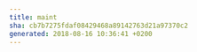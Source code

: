 ```yaml
---
title: maint
sha: cb7b7275fdaf08429468a89142763d21a97370c2
generated: 2018-08-16 10:36:41 +0200
---
```

